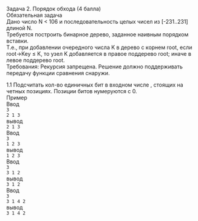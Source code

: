 Задача 2. Порядок обхода (4 балла)  
Обязательная задача  
Дано число N < 106 и последовательность целых чисел из [-231..231] длиной N.  
Требуется построить бинарное дерево, заданное наивным порядком вставки.  
Т.е., при добавлении очередного числа K в дерево с корнем root, если root→Key ≤ K, то узел K добавляется в правое поддерево root; иначе в левое поддерево root.  
Требования: Рекурсия запрещена. Решение должно поддерживать передачу функции сравнения снаружи.  
  
1.1 Подсчитать кол-во единичных бит в входном числе , стоящих на четных позициях. Позиции битов нумеруются с 0.  
Пример  
Ввод  
```3```  
```2 1 3```  
вывод  
```2 1 3```  
Ввод  
```3```  
```1 2 3```  
вывод  
```1 2 3```  
Ввод  
```3```  
```3 1 2```  
вывод  
```3 1 2```  
Ввод  
```3```  
```3 1 4 2```  
вывод  
```3 1 4 2```  